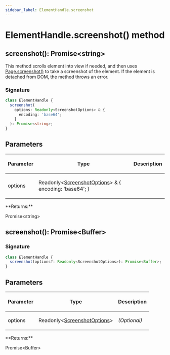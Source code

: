 ```yaml
---
sidebar_label: ElementHandle.screenshot
---
```


# ElementHandle.screenshot() method

<h2 id="overload">screenshot(): Promise&lt;string&gt;</h2>

This method scrolls element into view if needed, and then uses [Page.screenshot()](./puppeteer.page.screenshot.md) to take a screenshot of the element. If the element is detached from DOM, the method throws an error.

### Signature

```typescript
class ElementHandle {
  screenshot(
    options: Readonly<ScreenshotOptions> & {
      encoding: 'base64';
    }
  ): Promise<string>;
}
```

## Parameters

<table><thead><tr><th>

Parameter

</th><th>

Type

</th><th>

Description

</th></tr></thead>
<tbody><tr><td>

options

</td><td>

Readonly&lt;[ScreenshotOptions](./puppeteer.screenshotoptions.md)&gt; &amp; &#123; encoding: 'base64'; &#125;

</td><td>

</td></tr>
</tbody></table>
**Returns:**

Promise&lt;string&gt;

<h2 id="overload-1">screenshot(): Promise&lt;Buffer&gt;</h2>

### Signature

```typescript
class ElementHandle {
  screenshot(options?: Readonly<ScreenshotOptions>): Promise<Buffer>;
}
```

## Parameters

<table><thead><tr><th>

Parameter

</th><th>

Type

</th><th>

Description

</th></tr></thead>
<tbody><tr><td>

options

</td><td>

Readonly&lt;[ScreenshotOptions](./puppeteer.screenshotoptions.md)&gt;

</td><td>

_(Optional)_

</td></tr>
</tbody></table>
**Returns:**

Promise&lt;Buffer&gt;
